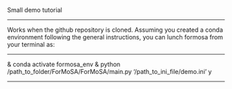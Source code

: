 Small demo tutorial

***
Works when the github repository is cloned.
Assuming you created a conda environment following the general instructions, you can lunch formosa from your terminal as:

***
& conda activate formosa_env
& python /path_to_folder/ForMoSA/ForMoSA/main.py ‘/path_to_ini_file/demo.ini’ y 
***
